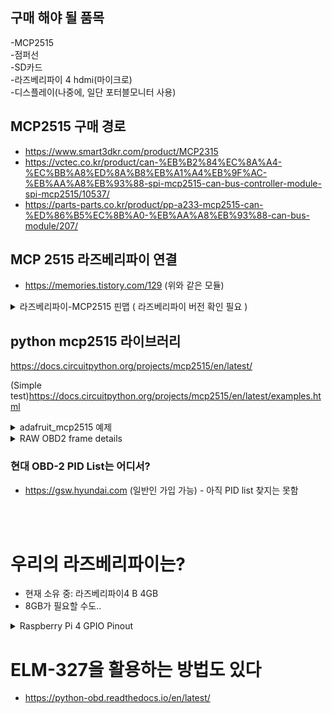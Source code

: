 ## 구매 해야 될 품목
-MCP2515<br>
-점퍼선<br>
-SD카드<br>
-라즈베리파이 4 hdmi(마이크로)<br>
-디스플레이(나중에, 일단 포터블모니터 사용)


## MCP2515 구매 경로
- https://www.smart3dkr.com/product/MCP2315
- https://vctec.co.kr/product/can-%EB%B2%84%EC%8A%A4-%EC%BB%A8%ED%8A%B8%EB%A1%A4%EB%9F%AC-%EB%AA%A8%EB%93%88-spi-mcp2515-can-bus-controller-module-spi-mcp2515/10537/
- https://parts-parts.co.kr/product/pp-a233-mcp2515-can-%ED%86%B5%EC%8B%A0-%EB%AA%A8%EB%93%88-can-bus-module/207/

## MCP 2515 라즈베리파이 연결
- https://memories.tistory.com/129
(위와 같은 모듈)

<details>
  <summary>
    라즈베리파이-MCP2515 핀맵 ( 라즈베리파이 버전 확인 필요 )
  </summary>

  ![img](https://img1.daumcdn.net/thumb/R1280x0/?scode=mtistory2&fname=https%3A%2F%2Fblog.kakaocdn.net%2Fdn%2FcnPQRU%2Fbtq2ggaGiUc%2FDCk9gK3ZKfuUhc4znoY7S1%2Fimg.jpg)
</details>

## python mcp2515 라이브러리
https://docs.circuitpython.org/projects/mcp2515/en/latest/

(Simple test)https://docs.circuitpython.org/projects/mcp2515/en/latest/examples.html

<details>
  <summary>adafruit_mcp2515 예제</summary>
  
  ### examples/mcp2515_simpletest.py
  

  ### python code
```python
# SPDX-FileCopyrightText: Copyright (c) 2020 Bryan Siepert for Adafruit Industries
#
# SPDX-License-Identifier: MIT
from time import sleep
import board
import busio
from digitalio import DigitalInOut
from adafruit_mcp2515.canio import Message, RemoteTransmissionRequest
from adafruit_mcp2515 import MCP2515 as CAN


cs = DigitalInOut(board.D5)
cs.switch_to_output()
spi = busio.SPI(board.SCK, board.MOSI, board.MISO)

can_bus = CAN(
   spi, cs, loopback=True, silent=True
)  # use loopback to test without another device
while True:
   with can_bus.listen(timeout=1.0) as listener:

       message = Message(id=0x1234ABCD, data=b"adafruit", extended=True)
       send_success = can_bus.send(message)
       print("Send success:", send_success)
       message_count = listener.in_waiting()
       print(message_count, "messages available")
       for _i in range(message_count):
           msg = listener.receive()
           print("Message from ", hex(msg.id))
           if isinstance(msg, Message):
               print("message data:", msg.data)
           if isinstance(msg, RemoteTransmissionRequest):
               print("RTR length:", msg.length)
   sleep(1)
```
### 해결해야 할 것들
```python
message = Message(id=0x1234ABCD, data=b"adafruit", extended=True)
#여기서 id와 data를 뭘 써야 할까?
```
</details>

<details>
  <summary>
  RAW OBD2 frame details
  </summary>

  https://www.csselectronics.com/pages/obd2-explained-simple-intro


  ![img](https://canlogger1000.csselectronics.com/img/OBD2-frame-raw-mode-PID-ID-bytes.svg)

  - Identifier: For OBD2 messages, the identifier is standard 11-bit and used to distinguish between "request messages" (ID 7DF) and "response messages" (ID 7E8 to 7EF). Note that 7E8 will typically be where the main engine or ECU responds at.

  - Length: This simply reflects the length in number of bytes of the remaining data (03 to 06). For the Vehicle Speed example, it is 02 for the request (since only 01 and 0D follow), while for the response it is 03 as both 41, 0D and 32 follow.

  - Mode: For requests, this will be between 01-0A. For responses the 0 is replaced by 4 (i.e. 41, 42, … , 4A). There are 10 modes as described in the SAE J1979 OBD2 standard. Mode 1 shows Current Data and is e.g. used for looking at real-time vehicle speed, RPM etc. Other modes are used to e.g. show or clear stored diagnostic trouble codes and show freeze frame data.

  - PID: For each mode, a list of standard OBD2 PIDs exist - e.g. in Mode 01, PID 0D is Vehicle Speed. For the full list, check out our OBD2 PID overview. Each PID has a description and some have a specified min/max and conversion formula.

  - The formula for speed is e.g. simply A, meaning that the A data byte (which is in HEX) is converted to decimal to get the km/h converted value (i.e. 32 becomes 50 km/h above). For e.g. RPM (PID 0C), the formula is (256*A + B) / 4.

  - A, B, C, D: These are the data bytes in HEX, which need to be converted to decimal form before they are used in the PID formula calculations. Note that the last data byte (after Dh) is not used.

  ![OBD2 request/response example](https://cdn.shopify.com/s/files/1/0579/8032/1980/files/obd2-pid-request-response-7df-7e8-vehicle-speed.svg?v=1633690039)


  <details>
    <summary>
    Extended OBD2 PID request/response
    </summary>
    In some vehicles (e.g. vans and light/medium/heavy duty vehicles), you may find that the <u>raw CAN data uses extended 29-bit CAN identifiers instead of 11-bit CAN identifiers.</u>

    In this case, you will typically need to modify the OBD2 PID requests to use the <u>CAN ID 18DB33F1 instead of 7DF.</u> The data payload structure is kept identical to the examples for 11-bit CAN IDs.

    If the vehicle responds to the requests, you'll typically see responses with CAN IDs 18DAF100 to 18DAF1FF (in practice, typically 18DAF110 and 18DAF11E). The response identifier is also sometimes shown in the 'J1939 PGN' form, specifically the PGN 0xDA00 (55808), which in the J1939-71 standard is marked as 'Reserved for ISO 15765-2'.

    We provide an OBD2 DBC file for both the 11-bit and 29-bit responses, enabling simple decoding of the data in most CAN software tools.
  </details>

  ![OBD mode - SAE J1979](https://cdn.shopify.com/s/files/1/0579/8032/1980/files/obd2-10-pid-modes-diagnostic-services.svg?v=1633690039)
  
</details>

### 현대 OBD-2 PID List는 어디서?
-  https://gsw.hyundai.com (일반인 가입 가능) - 아직 PID list 찾지는 못함


<br><br>
# 우리의 라즈베리파이는?
- 현재 소유 중: 라즈베리파이4 B 4GB
- 8GB가 필요할 수도..
<details>
  <summary>
    Raspberry Pi 4 GPIO Pinout
  </summary>
  https://linuxhint.com/gpio-pinout-raspberry-pi/

  ![img](https://linuxhint.com/wp-content/uploads/2022/02/image6-34.png)
</details>


# ELM-327을 활용하는 방법도 있다

- https://python-obd.readthedocs.io/en/latest/
